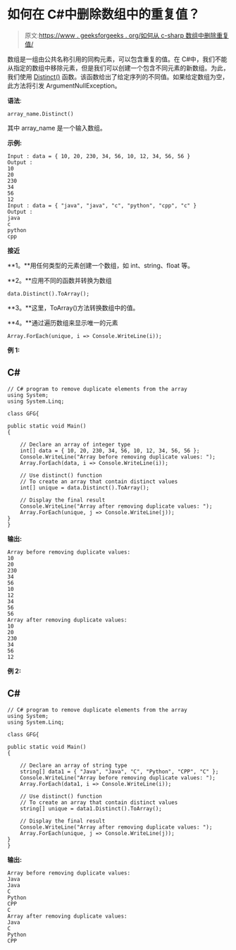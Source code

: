 # 如何在 C#中删除数组中的重复值？

> 原文:[https://www . geeksforgeeks . org/如何从 c-sharp 数组中删除重复值/](https://www.geeksforgeeks.org/how-to-remove-duplicate-values-from-an-array-in-c-sharp/)

数组是一组由公共名称引用的同构元素，可以包含重复的值。在 C#中，我们不能从指定的数组中移除元素，但是我们可以创建一个包含不同元素的新数组。为此，我们使用 [Distinct()](https://www.geeksforgeeks.org/linq-set-operator-distinct/) 函数。该函数给出了给定序列的不同值。如果给定数组为空，此方法将引发 ArgumentNullException。

**语法**:

```
array_name.Distinct()
```

其中 array_name 是一个输入数组。

**示例:**

```
Input : data = { 10, 20, 230, 34, 56, 10, 12, 34, 56, 56 }
Output :
10
20
230
34
56
12
Input : data = { "java", "java", "c", "python", "cpp", "c" }
Output :
java
c
python
cpp
```

**接近**

**1。**用任何类型的元素创建一个数组，如 int、string、float 等。

**2。**应用不同的函数并转换为数组

```
data.Distinct().ToArray();
```

**3。**这里，ToArray()方法转换数组中的值。

**4。**通过遍历数组来显示唯一的元素

```
Array.ForEach(unique, i => Console.WriteLine(i));
```

**例 1:**

## C#

```
// C# program to remove duplicate elements from the array
using System;
using System.Linq;

class GFG{

public static void Main()
{

    // Declare an array of integer type
    int[] data = { 10, 20, 230, 34, 56, 10, 12, 34, 56, 56 };
    Console.WriteLine("Array before removing duplicate values: ");
    Array.ForEach(data, i => Console.WriteLine(i));

    // Use distinct() function
    // To create an array that contain distinct values
    int[] unique = data.Distinct().ToArray();

    // Display the final result
    Console.WriteLine("Array after removing duplicate values: ");
    Array.ForEach(unique, j => Console.WriteLine(j));
}
}
```

**输出:**

```
Array before removing duplicate values:
10
20
230
34
56
10
12
34
56
56
Array after removing duplicate values:
10
20
230
34
56
12
```

**例 2:**

## C#

```
// C# program to remove duplicate elements from the array
using System;
using System.Linq;

class GFG{

public static void Main()
{

    // Declare an array of string type
    string[] data1 = { "Java", "Java", "C", "Python", "CPP", "C" };
    Console.WriteLine("Array before removing duplicate values: ");
    Array.ForEach(data1, i => Console.WriteLine(i));

    // Use distinct() function
    // To create an array that contain distinct values
    string[] unique = data1.Distinct().ToArray();

    // Display the final result
    Console.WriteLine("Array after removing duplicate values: ");
    Array.ForEach(unique, j => Console.WriteLine(j));
}
}
```

**输出:**

```
Array before removing duplicate values: 
Java
Java
C
Python
CPP
C
Array after removing duplicate values: 
Java
C
Python
CPP
```